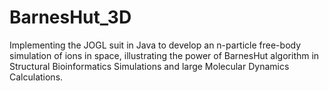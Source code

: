 # BarnesHut_3D
Implementing the JOGL suit in Java to develop an n-particle free-body simulation of ions in space, illustrating the power of BarnesHut algorithm in Structural Bioinformatics Simulations and large Molecular Dynamics Calculations.
